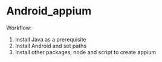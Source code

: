 # Android_appium

Workflow:
  1. Install Java as a prerequisite
  2. Install Android and set paths
  3. Install other packages, node and script to create appium

